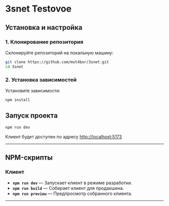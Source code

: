 # 3snet Testovoe

## Установка и настройка

### 1. Клонирование репозитория

Склонируйте репозиторий на локальную машину:

```bash
git clone https://github.com/mut4bor/3snet.git
cd 3snet
```

### 2. Установка зависимостей

Установите зависимости:

```bash
npm install
```

## Запуск проекта

```bash
npm run dev
```

Клиент будет доступен по адресу [http://localhost:5173](http://localhost:5173)

---

## NPM-скрипты

### Клиент

- **`npm run dev`** — Запускает клиент в режиме разработки.
- **`npm run build`** — Собирает клиент для продакшена.
- **`npm run preview`** — Предпросмотр собранного клиента.

---

